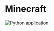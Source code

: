 # Minecraft
[![Python application](https://github.com/lc67846/Minecraft/actions/workflows/python.yml/badge.svg)](https://github.com/lc67846/Minecraft/actions/workflows/python.yml)
